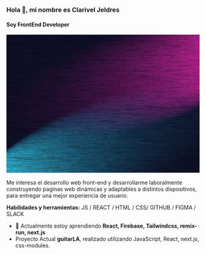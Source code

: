 ### Hola 👋, mi nombre es Clarivel Jeldres
#### Soy FrontEnd Developer
<img src='Banner Github.gif' height='360'>

Me interesa el desarrollo web front-end y desarrollarme laboralmente construyendo paginas web dinámicas y adaptables a distintos dispositivos, 
para entregar una mejor experiencia de usuario.



**Habilidades y herramientas:**  JS / REACT / HTML / CSS/ GITHUB / FIGMA / SLACK
 
- 🌱 Actualmente estoy aprendiendo **React, Firebase, Tailwindcss, remix-run, next.js**
- Proyecto Actual **guitarLA**, realizado utilizando JavaScript, React, next.js, css-modules.


